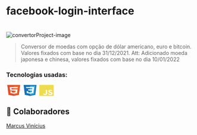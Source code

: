 # facebook-login-interface
#


<!---Esses são exemplos. Veja https://shields.io para outras pessoas ou para personalizar este conjunto de escudos. Você pode querer incluir dependências, status do projeto e informações de licença aqui--->


<img src="./assets/convertor-print.png" alt="convertorProject-image">



> Conversor de moedas com opção de dólar americano, euro e bitcoin. Valores fixados com base no dia 31/12/2021. Att: Adicionado moeda japonesa e chinesa, valores fixados com base no dia 10/01/2022

### Tecnologias usadas:
 <img align="center" alt="Marcus-HTML" height="30" width="40" src="https://raw.githubusercontent.com/devicons/devicon/master/icons/html5/html5-original.svg">
   <img align="center" alt="Marcus-CSS" height="30" width="40" src="https://raw.githubusercontent.com/devicons/devicon/master/icons/css3/css3-original.svg">
   <img align="center" alt="Marcus-Js" height="30" width="40" src="https://raw.githubusercontent.com/devicons/devicon/master/icons/javascript/javascript-plain.svg">




## 🤝 Colaboradores

<a href="https://www.linkedin.com/in/marcusviniciusbeghelisantos/" target="_blank">Marcus Vinícius</a>



